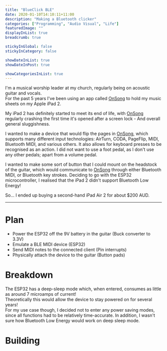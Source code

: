```yaml
---
title: "BlueClick BLE"
date: 2020-01-10T14:10:11+11:00
description: "Making a Bluetooth clicker"
categories: ["Programming", "Audio Visual", "Life"]
featuredImage: ""
displayInList: true
breadcrumb: true

stickyInGlobal: false
stickyInCategory: false

showDateInList: true
showDateInPost: true

showCategoriesInList: true
---
```


[OnSong]: http://onsongapp.com

I'm a musical worship leader at my church, regularly being on acoustic guitar and vocals.  
For the past 5 years I've been using an app called [OnSong] to hold my music sheets on my Apple iPad 2.  

My iPad 2 has definitely started to meet its end of life, with [OnSong] regularly crashing the first time it's opened after a screen lock - And overall general sluggishness.

I wanted to make a device that would flip the pages in [OnSong], which supports many different input technologies: AirTurn, CODA, PageFlip, MIDI, Bluetooth MIDI, and various others. It also allows for keyboard presses to be recognised as an action. I did not want to use a foot pedal, as I don't use any other pedals; apart from a volume pedal.

I wanted to make some sort of button that I could mount on the headstock of the guitar, which would communicate to [OnSong] through either Bluetooth MIDI, or Bluetooth key strokes. Deciding to go with the ESP32 microcontroller, I realised that the iPad 2 didn't support Bluetooth Low Energy!

So... I ended up buying a second-hand iPad Air 2 for about $200 AUD.

---

# Plan

* Power the ESP32 off the 9V battery in the guitar (Buck converter to 3.3V)
* Emulate a BLE MIDI device (ESP32)
* Send MIDI notes to the connected client (Pin interrupts)
* Physically attach the device to the guitar (Button pads)

# Breakdown

The ESP32 has a deep-sleep mode which, when entered, consumes as little as around 7 microamps of current!  
Theoretically this would allow the device to stay powered on for several years!  
For my use case though, I decided not to enter any power saving modes, since all functions had to be relatively time-accurate. In addition, I wasn't sure how Bluetooth Low Energy would work on deep sleep mode.

# Building


<!-- https://github.com/featherbear/BlueClick_BLE -->